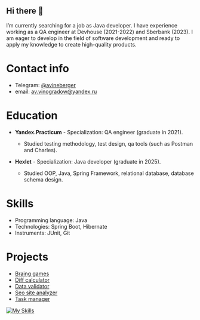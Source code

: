 ## Hi there 👋

I’m currently searching for a job as Java developer. I have experience working as a QA engineer at Devhouse (2021-2022) and Sberbank (2023).
I am eager to develop in the field of software development and ready to apply my knowledge to create high-quality products.

# Contact info
- Telegram: [@avineberger](https://t.me/avineberger)
- email: av.vinogradow@yandex.ru

# Education
- **Yandex.Practicum** - Specialization: QA engineer (graduate in 2021).
  - Studied testing methodology, test design, qa tools (such as Postman and Charles).

- **Hexlet** - Specialization: Java developer (graduate in 2025).
  - Studied OOP, Java, Spring Framework, relational database, database schema design.

# Skills
- Programming language: Java
- Technologies: Spring Boot, Hibernate
- Instruments: JUnit, Git

# Projects
- [Braing games](https://github.com/AlexVin11/java-project-61-brain-games)
- [Diff calculator](https://github.com/AlexVin11/java-project-71-diff-calculator)
- [Data validator](https://github.com/AlexVin11/java-project-78-data-validator)
- [Seo site analyzer](https://github.com/AlexVin11/java-project-72-seo-site-analyzer)
- [Task manager](https://github.com/AlexVin11/java-project-99-task-manager)

[![My Skills](https://skillicons.dev/icons?i=androidstudio,figma,github,linux,postman,idea,java,gradle,spring,hibernate,docker,postgres)](https://skillicons.dev)
<!--
**AlexVin11/AlexVin11** is a ✨ _special_ ✨ repository because its `README.md` (this file) appears on your GitHub profile.

Here are some ideas to get you started:

- 🔭 I’m currently working on ...
- 🌱 I’m currently learning ...
- 👯 I’m looking to collaborate on ...
- 🤔 I’m looking for help with ...
- 💬 Ask me about ...
- 📫 How to reach me: ...
- 😄 Pronouns: ...
- ⚡ Fun fact: ...
-->
